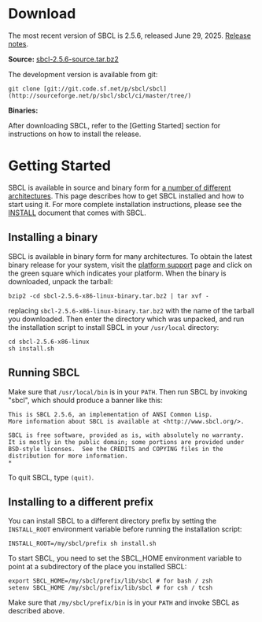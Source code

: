 # Download

The most recent version of SBCL is 2.5.6, released June 29, 2025. [Release notes](news.html#2.5.6).

**Source:** [sbcl-2.5.6-source.tar.bz2](http://prdownloads.sourceforge.net/sbcl/sbcl-2.5.6-source.tar.bz2?download)

The development version is available from git:

```
git clone [git://git.code.sf.net/p/sbcl/sbcl](http://sourceforge.net/p/sbcl/sbcl/ci/master/tree/)
```

**Binaries:**

After downloading SBCL, refer to the [Getting Started] section for instructions on how to install the release.

# Getting Started

SBCL is available in source and binary form for [a number of different architectures](platform-table.html). This page describes how to get SBCL installed and how to start
using it. For more complete installation instructions, please see the [INSTALL](http://sbcl.git.sourceforge.net/git/gitweb.cgi?p=sbcl/sbcl.git;a=blob_plain;f=INSTALL;hb=HEAD) document that comes with SBCL.

## Installing a binary

SBCL is available in binary form for many architectures. To
obtain the latest binary release for your system, visit the [platform support](platform-table.html) page and click on the green square which indicates your
platform. When the binary is downloaded, unpack the tarball:

```
bzip2 -cd sbcl-2.5.6-x86-linux-binary.tar.bz2 | tar xvf -
```

replacing `sbcl-2.5.6-x86-linux-binary.tar.bz2` with the name of the tarball you downloaded. Then enter the
directory which was unpacked, and run the installation script to
install SBCL in your `/usr/local` directory:

```
cd sbcl-2.5.6-x86-linux
sh install.sh
```

## Running SBCL

Make sure that `/usr/local/bin` is in your `PATH`. Then run SBCL by invoking "sbcl", which should
produce a banner like this:

```
This is SBCL 2.5.6, an implementation of ANSI Common Lisp.
More information about SBCL is available at <http://www.sbcl.org/>.

SBCL is free software, provided as is, with absolutely no warranty.
It is mostly in the public domain; some portions are provided under
BSD-style licenses.  See the CREDITS and COPYING files in the
distribution for more information.
*
```

To quit SBCL, type `(quit)`.

## Installing to a different prefix

You can install SBCL to a different directory prefix by setting
the `INSTALL_ROOT` environment variable before running
the installation script:

```
INSTALL_ROOT=/my/sbcl/prefix sh install.sh
```

To start SBCL, you need to set the SBCL_HOME environment
variable to point at a subdirectory of the place you installed SBCL:

```
export SBCL_HOME=/my/sbcl/prefix/lib/sbcl # for bash / zsh
setenv SBCL_HOME /my/sbcl/prefix/lib/sbcl # for csh / tcsh
```

Make sure that `/my/sbcl/prefix/bin` is in your `PATH` and invoke SBCL as described above.
